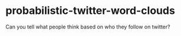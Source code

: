 # probabilistic-twitter-word-clouds
Can you tell what people think based on who they follow on twitter?
